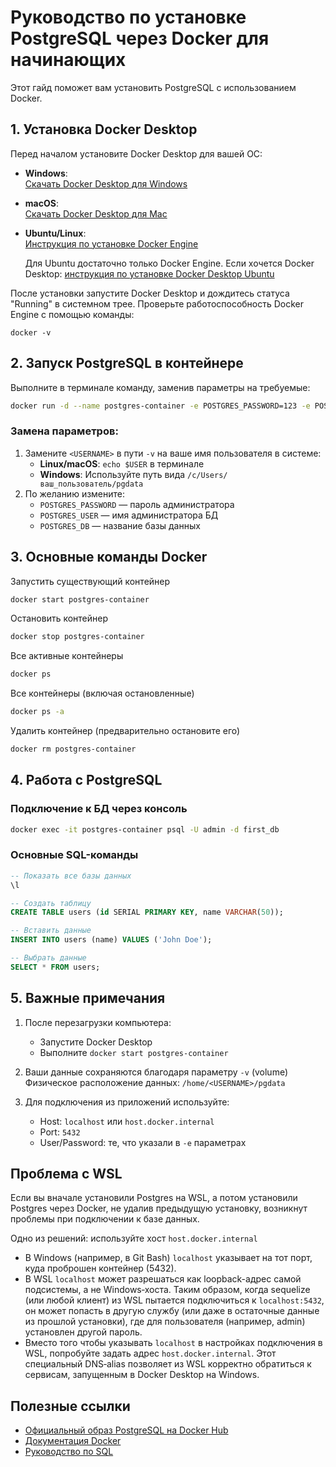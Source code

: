 # Руководство по установке PostgreSQL через Docker для начинающих

Этот гайд поможет вам установить PostgreSQL с использованием Docker.

## 1. Установка Docker Desktop

Перед началом установите Docker Desktop для вашей ОС:

- **Windows**:  
  [Скачать Docker Desktop для Windows](https://docs.docker.com/desktop/setup/install/windows-install/)
- **macOS**:  
  [Скачать Docker Desktop для Mac](https://docs.docker.com/desktop/setup/install/mac-install/)
- **Ubuntu/Linux**:  
  [Инструкция по установке Docker Engine](https://docs.docker.com/engine/install/ubuntu/)

  Для Ubuntu достаточно только Docker Engine. Если хочется Docker Desktop: [инструкция по установке Docker Desktop Ubuntu](https://docs.docker.com/desktop/setup/install/linux/ubuntu/)

После установки запустите Docker Desktop и дождитесь статуса "Running" в системном трее.
Проверьте работоспособность Docker Engine с помощью команды:

```
docker -v
```

## 2. Запуск PostgreSQL в контейнере

Выполните в терминале команду, заменив параметры на требуемые:

```bash
docker run -d --name postgres-container -e POSTGRES_PASSWORD=123 -e POSTGRES_USER=admin -e POSTGRES_DB=first_db -e PGDATA=/var/lib/postgresql/data/pgdata -p 5432:5432 -v /home/<USERNAME>/pgdata:/var/lib/postgresql/data --restart unless-stopped postgres
```

### Замена параметров:

1. Замените `<USERNAME>` в пути `-v` на ваше имя пользователя в системе:
   - **Linux/macOS**: `echo $USER` в терминале
   - **Windows**: Используйте путь вида `/c/Users/ваш_пользователь/pgdata`
2. По желанию измените:
   - `POSTGRES_PASSWORD` — пароль администратора
   - `POSTGRES_USER` — имя администратора БД
   - `POSTGRES_DB` — название базы данных

## 3. Основные команды Docker

Запустить существующий контейнер

```bash
docker start postgres-container
```

Остановить контейнер

```bash
docker stop postgres-container
```

Все активные контейнеры

```bash
docker ps
```

Все контейнеры (включая остановленные)

```bash
docker ps -a
```

Удалить контейнер (предварительно остановите его)

```bash
docker rm postgres-container
```

## 4. Работа с PostgreSQL

### Подключение к БД через консоль

```bash
docker exec -it postgres-container psql -U admin -d first_db
```

### Основные SQL-команды

```sql
-- Показать все базы данных
\l

-- Создать таблицу
CREATE TABLE users (id SERIAL PRIMARY KEY, name VARCHAR(50));

-- Вставить данные
INSERT INTO users (name) VALUES ('John Doe');

-- Выбрать данные
SELECT * FROM users;
```

## 5. Важные примечания

1. После перезагрузки компьютера:
   - Запустите Docker Desktop
   - Выполните `docker start postgres-container`
2. Ваши данные сохраняются благодаря параметру `-v` (volume)  
   Физическое расположение данных: `/home/<USERNAME>/pgdata`

3. Для подключения из приложений используйте:
   - Host: `localhost` или `host.docker.internal`
   - Port: `5432`
   - User/Password: те, что указали в `-e` параметрах

## Проблема с WSL

Если вы вначале установили Postgres на WSL, а потом установили Postgres через Docker, не
удалив предыдущую установку, возникнут проблемы при подключении к базе данных.

Одно из решений: используйте хост `host.docker.internal`

- В Windows (например, в Git Bash) `localhost` указывает на тот порт, куда проброшен
  контейнер (5432).
- В WSL `localhost` может разрешаться как loopback-адрес самой подсистемы, а не
  Windows‑хоста. Таким образом, когда sequelize (или любой клиент) из WSL пытается
  подключиться к `localhost:5432`, он может попасть в другую службу (или даже в остаточные
  данные из прошлой установки), где для пользователя (например, admin) установлен другой
  пароль.
- Вместо того чтобы указывать `localhost` в настройках подключения в WSL, попробуйте
  задать адрес `host.docker.internal`. Этот специальный DNS‑alias позволяет из WSL
  корректно обратиться к сервисам, запущенным в Docker Desktop на Windows.



## Полезные ссылки

- [Официальный образ PostgreSQL на Docker Hub](https://hub.docker.com/_/postgres)
- [Документация Docker](https://docs.docker.com/)
- [Руководство по SQL](https://www.postgresqltutorial.com/)
